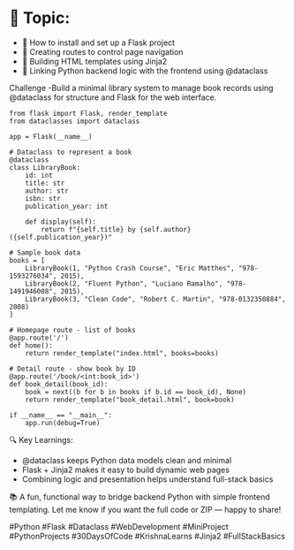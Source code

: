 # 🎯 Topic: 
-    🔹 How to install and set up a Flask project
-    🔹 Creating routes to control page navigation
-    🔹 Building HTML templates using Jinja2
-    🔹 Linking Python backend logic with the frontend using @dataclass

Challenge -Build a minimal library system to manage book records using @dataclass for structure and Flask for the web interface.

```
from flask import Flask, render_template
from dataclasses import dataclass

app = Flask(__name__)

# Dataclass to represent a book
@dataclass
class LibraryBook:
    id: int
    title: str
    author: str
    isbn: str
    publication_year: int

    def display(self):
        return f"{self.title} by {self.author} ({self.publication_year})"

# Sample book data
books = [
    LibraryBook(1, "Python Crash Course", "Eric Matthes", "978-1593276034", 2015),
    LibraryBook(2, "Fluent Python", "Luciano Ramalho", "978-1491946008", 2015),
    LibraryBook(3, "Clean Code", "Robert C. Martin", "978-0132350884", 2008)
]

# Homepage route - list of books
@app.route('/')
def home():
    return render_template("index.html", books=books)

# Detail route - show book by ID
@app.route('/book/<int:book_id>')
def book_detail(book_id):
    book = next((b for b in books if b.id == book_id), None)
    return render_template("book_detail.html", book=book)

if __name__ == "__main__":
    app.run(debug=True)
```

  🔍 Key Learnings:

- @dataclass keeps Python data models clean and minimal
- Flask + Jinja2 makes it easy to build dynamic web pages
- Combining logic and presentation helps understand full-stack basics

📚 A fun, functional way to bridge backend Python with simple frontend templating.
Let me know if you want the full code or ZIP — happy to share!

#Python #Flask #Dataclass #WebDevelopment #MiniProject #PythonProjects #30DaysOfCode #KrishnaLearns #Jinja2 #FullStackBasics
